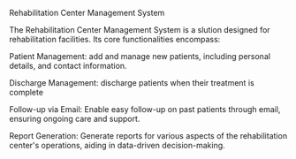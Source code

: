 Rehabilitation Center Management System

The Rehabilitation Center Management System is a  slution designed for rehabilitation facilities. Its core functionalities encompass:

Patient Management:
add and manage new patients, including personal details,  and contact information.

Discharge Management:
discharge patients when their treatment is complete

Follow-up via Email:
Enable easy  follow-up on past patients through email, ensuring ongoing care and support.

Report Generation:
Generate  reports for various aspects of the rehabilitation center's operations, aiding in data-driven decision-making.
